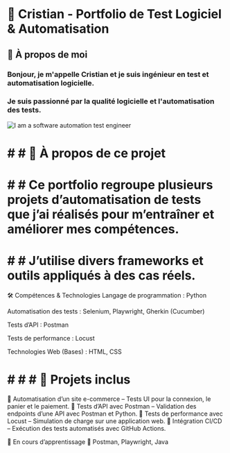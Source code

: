# 🚀 Cristian - Portfolio de Test Logiciel & Automatisation
## 👋 À propos de moi
###   Bonjour, je m'appelle Cristian et je suis ingénieur en test et automatisation logicielle.
###  Je suis passionné par la qualité logicielle et l'automatisation des tests.

![I am a software automation test engineer](https://sdmntprwestus.oaiusercontent.com/files/00000000-b738-5230-bb9a-6c0b3427652e/raw?se=2025-03-30T17%3A42%3A46Z&sp=r&sv=2024-08-04&sr=b&scid=13c4fe2a-5128-5933-b1cf-6d9cffdc13e7&skoid=51916beb-8d6a-49b8-8b29-ca48ed86557e&sktid=a48cca56-e6da-484e-a814-9c849652bcb3&skt=2025-03-30T01%3A20%3A06Z&ske=2025-03-31T01%3A20%3A06Z&sks=b&skv=2024-08-04&sig=U/tST7u47azaGSrlkmEWoa9iNx9b6ZiJnkrnASK53kg%3D)



# # # 📌 À propos de ce projet
# # # Ce portfolio regroupe plusieurs projets d’automatisation de tests que j’ai réalisés pour m’entraîner et améliorer mes compétences.
# # # J’utilise divers frameworks et outils appliqués à des cas réels.

🛠 Compétences & Technologies
Langage de programmation : Python

Automatisation des tests : Selenium, Playwright, Gherkin (Cucumber)

Tests d’API : Postman

Tests de performance : Locust

Technologies Web (Bases) : HTML, CSS

# # # # 📂 Projets inclus
🔹 Automatisation d’un site e-commerce – Tests UI pour la connexion, le panier et le paiement.
🔹 Tests d’API avec Postman – Validation des endpoints d’une API avec Postman et Python.
🔹 Tests de performance avec Locust – Simulation de charge sur une application web.
🔹 Intégration CI/CD – Exécution des tests automatisés avec GitHub Actions.

🚧 En cours d’apprentissage
🌱 Postman, Playwright, Java




